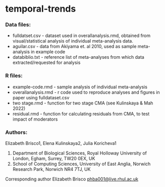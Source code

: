 # temporal-trends

### Data files: 
- fulldatset.csv - dataset used in overallanalysis.rmd, obtained from visual/statistical analysis of individual meta-analysis data.
- aguilar.csv - data from Akiyama et. al 2010, used as sample meta-analysis in example code 
- databiblio.txt - reference list of meta-analyses from which data extracted/requested for analysis

### R files:
- example-code.rmd - sample analysis of individual meta-analysis
- overallanalysis.rmd - r code used to reproduce analyses and figures in paper using fulldataset.csv
- two stage.rmd - function for two stage CMA (see Kulinskaya & Mah 2022)
- residual.rmd - function for calculating residuals from CMA, to test impact of moderators

### Authors:

Elizabeth Brisco1, Elena Kulinskaya2, Julia Koricheva1
1. Department of Biological Sciences, Royal Holloway University of London, Egham, Surrey, TW20 0EX, UK
2. School of Computing Sciences, University of East Anglia, Norwich Research Park, Norwich NR4 7TJ, UK

Corresponding author Elizabeth Brisco phba001@live.rhul.ac.uk

